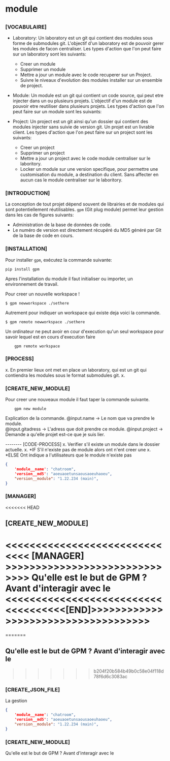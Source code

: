 # module

##

### \[VOCABULAIRE]

- Laboratory: Un laboratory est un git qui contient des modules sous forme de submodules git.
    L'objectif d'un laboratory est de pouvoir gerer les modules de facon centraliser.
    Les types d'action que l'on peut faire sur un laboratory sont les suivants:
    - Creer un module
    - Supprimer un module
    - Mettre a jour un module avec le code recuperer sur un Project.
    - Suivre le niveaux d'evolution des modules installer sur un ensemble de project.
 
- Module: Un module est un git qui contient un code source, qui peut etre injecter dans un ou plusieurs projets.
    L'objectif d'un module est de pouvoir etre reutiliser dans plusieurs projets.
    Les types d'action que l'on peut faire sur un module sont les suivants:

- Project: Un project est un git ainsi qu'un dossier qui contient des modules injecter sans suivie de version git.
    Un projet est un livrable client. 
    Les types d'action que l'on peut faire sur un project sont les suivants:
    - Creer un project
    - Supprimer un project
    - Mettre a jour un project avec le code module centraliser sur le laboritory.
    - Locker un module sur une version specifique, pour permettre une customisation du module, a destination du client.
      Sans affecter en aucun cas le module centraliser sur le laboritory.

### \[INTRODUCTION]

La conception de tout projet dépend souvent de librairies et de modules qui sont potentiellement réutilisables. `gpm` (Git plug module) permet leur gestion dans les cas de figures suivants:

* Administration de la base de données de code.
* Le numéro de version est directement récupéré du MD5 généré par Git de la base de code en cours.

### \[INSTALLATION]

Pour installer `gpm`, exécutez la commande suivante:

```
pip install gpm
```

Apres l'installation du module il faut initialiser ou importer, un environnement de travail.

Pour creer un nouvelle workspace !

```
$ gpm newworkspace ./sethere
```

Autrement pour indiquer un workspace qui existe deja voici la commande.

```
$ gpm remote newworkspace ./sethere 
```

Un ordinateur ne peut avoir en cour d'execution qu'un seul workspace pour savoir lequel est en cours d'execution faire

``` 
    gpm remote workspace
```

### \[PROCESS]

x. En premier lieux ont met en place un laboratory, qui est un git qui contiendra les modules sous le format submodules git.
x.  

### \[CREATE\_NEW\_MODULE]

Pour creer une nouveaux module il faut taper la commande suivante.

```console
    gpm new module
```

Explication de la commande. @input.name -> Le nom que va prendre le module.\
@input.gitadress -> L'adress que doit prendre ce module. @input.project -> Demande a qu'elle projet est-ce que je suis lier.

\-------- \[CODE-PROCESS] x. Verifier s'il existe un module dans le dossier actuelle. x. \*IF S'il n'existe pas de module alors ont n'ent creer une x. \*ELSE Ont indique a l'utilisateurs que le module n'existe pas&#x20;

```json
{ 
    'module__name': "chatroom", 
    'version__md5': "aoeuaoetunsaousaoeuhaoeu", 
    "version__module": "1.22.234 (main)",
}
```

### \[MANAGER]

<<<<<<< HEAD
## \[CREATE\_NEW\_MODULE]
<<<<<<<<<<<<<<<<<<<<<<<<<<<<<< [MANAGER] >>>>>>>>>>>>>>>>>>>>>>>>>>>>>>
Qu'elle est le but de GPM ? 
Avant d'interagir avec le 
<<<<<<<<<<<<<<<<<<<<<<<<<<<<<<<<<<<<[END]>>>>>>>>>>>>>>>>>>>>>>>>>>>>>>>>>>>>
=======
=======
## &#x20;Qu'elle est le but de GPM ? Avant d'interagir avec le&#x20;
>>>>>>> b204f20b584b49b0c58e04f118d78f6d6c3083ac

### \[CREATE\_JSON\_FILE]

La gestion&#x20;

```json
{
    'module__name': "chatroom",
    'version__md5': "aoeuaoetunsaousaoeuhaoeu",
    "version__module": "1.22.234 (main)",
}
```

### \[CREATE\_NEW\_MODULE]

Qu'elle est le but de GPM ? Avant d'interagir avec le&#x20;


